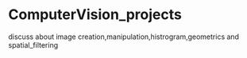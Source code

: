# ComputerVision_projects
discuss about image creation,manipulation,histrogram,geometrics and spatial_filtering
